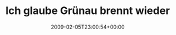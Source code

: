 ---
retweeted: false
source: <a href="http://twitter.com" rel="nofollow">Twitter Web Client</a>
entities:
  hashtags:
  - text: feuerwehr
    indices:
    - '33'
    - '43'
  - text: krankenwagen
    indices:
    - '44'
    - '57'
  - text: feuerwehr
    indices:
    - '58'
    - '68'
  symbols: []
  user_mentions: []
  urls: []
display_text_range:
- '0'
- '68'
favorite_count: '0'
id_str: '1181383842'
truncated: false
retweet_count: '0'
id: '1181383842'
created_at: Thu Feb 05 23:00:54 +0000 2009
favorited: false
full_text: 'Ich glaube Grünau brennt wieder. #feuerwehr #krankenwagen #feuerwehr'
lang: de
tags:
- feuerwehr
- krankenwagen
- feuerwehr
- pesos:twitter
date: '2009-02-05T23:00:54+00:00'
src: https://twitter.com/bascht/status/1181383842
original_url: https://twitter.com/bascht/status/1181383842
type: twitter_tweet
text: 'Ich glaube Grünau brennt wieder. #feuerwehr #krankenwagen #feuerwehr'
title: Ich glaube Grünau brennt wieder

---